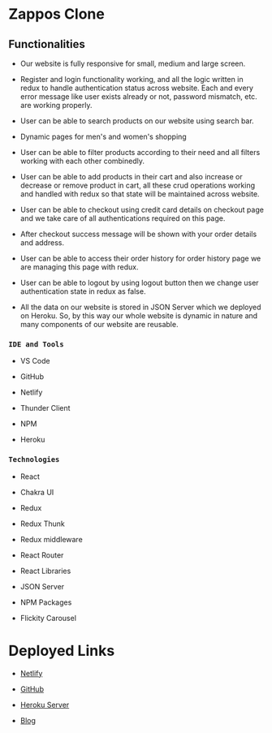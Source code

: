 # Zappos Clone

## Functionalities

- Our website is fully responsive for small, medium and large screen.

- Register and login functionality working, and all the logic written in redux to handle authentication status across website. Each and every error message like user exists already or not, password mismatch, etc. are working properly.

- User can be able to search products on our website using search bar.

- Dynamic pages for men's and women's shopping

- User can be able to filter products according to their need and all filters working with each other combinedly.

- User can be able to add products in their cart and also increase or decrease or remove product in cart, all these crud operations working and handled with redux so that state will be maintained across website.

- User can be able to checkout using credit card details on checkout page and we take care of all authentications required on this page.

- After checkout success message will be shown with your order details and address.

- User can be able to access their order history for order history page we are managing this page with redux.

- User can be able to logout by using logout button then we change user authentication state in redux as false.

- All the data on our website is stored in JSON Server which we deployed on Heroku. So, by this way our whole website is dynamic in nature and many components of our website are reusable.

### `IDE and Tools`

- VS Code

- GitHub

- Netlify

- Thunder Client

- NPM

- Heroku

### `Technologies`

- React

- Chakra UI

- Redux

- Redux Thunk

- Redux middleware

- React Router

- React Libraries

- JSON Server

- NPM Packages

- Flickity Carousel

# Deployed Links

- [Netlify](https://zappos-official.netlify.app/)

- [GitHub](https://github.com/Royanosh/zappos)

- [Heroku Server](https://my-json-server-uk9r.onrender.com/)

- [Blog](https://gaurav1.hashnode.dev/zappos-clone)
